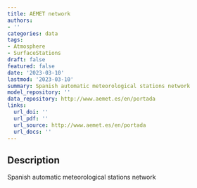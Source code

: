 ```yaml
---
title: AEMET network
authors:
- ''
categories: data
tags:
- Atmosphere
- SurfaceStations
draft: false
featured: false
date: '2023-03-10'
lastmod: '2023-03-10'
summary: Spanish automatic meteorological stations network
model_repository: ''
data_repository: http://www.aemet.es/en/portada
links:
  url_doi: ''
  url_pdf: ''
  url_source: http://www.aemet.es/en/portada
  url_docs: ''
---
```


## Description

Spanish automatic meteorological stations network

